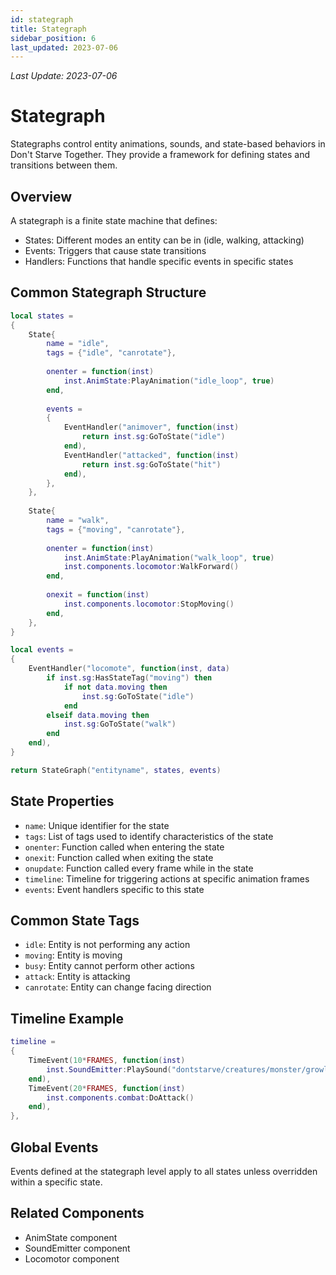 ```yaml
---
id: stategraph
title: Stategraph
sidebar_position: 6
last_updated: 2023-07-06
---
```

*Last Update: 2023-07-06*
# Stategraph

Stategraphs control entity animations, sounds, and state-based behaviors in Don't Starve Together. They provide a framework for defining states and transitions between them.

## Overview

A stategraph is a finite state machine that defines:
- States: Different modes an entity can be in (idle, walking, attacking)
- Events: Triggers that cause state transitions
- Handlers: Functions that handle specific events in specific states

## Common Stategraph Structure

```lua
local states = 
{
    State{
        name = "idle",
        tags = {"idle", "canrotate"},
        
        onenter = function(inst)
            inst.AnimState:PlayAnimation("idle_loop", true)
        end,
        
        events = 
        {
            EventHandler("animover", function(inst) 
                return inst.sg:GoToState("idle") 
            end),
            EventHandler("attacked", function(inst) 
                return inst.sg:GoToState("hit") 
            end),
        },
    },
    
    State{
        name = "walk",
        tags = {"moving", "canrotate"},
        
        onenter = function(inst)
            inst.AnimState:PlayAnimation("walk_loop", true)
            inst.components.locomotor:WalkForward()
        end,
        
        onexit = function(inst)
            inst.components.locomotor:StopMoving()
        end,
    },
}

local events = 
{
    EventHandler("locomote", function(inst, data)
        if inst.sg:HasStateTag("moving") then
            if not data.moving then
                inst.sg:GoToState("idle")
            end
        elseif data.moving then
            inst.sg:GoToState("walk")
        end
    end),
}

return StateGraph("entityname", states, events)
```

## State Properties

- `name`: Unique identifier for the state
- `tags`: List of tags used to identify characteristics of the state
- `onenter`: Function called when entering the state
- `onexit`: Function called when exiting the state
- `onupdate`: Function called every frame while in the state
- `timeline`: Timeline for triggering actions at specific animation frames
- `events`: Event handlers specific to this state

## Common State Tags

- `idle`: Entity is not performing any action
- `moving`: Entity is moving
- `busy`: Entity cannot perform other actions
- `attack`: Entity is attacking
- `canrotate`: Entity can change facing direction

## Timeline Example

```lua
timeline = 
{
    TimeEvent(10*FRAMES, function(inst) 
        inst.SoundEmitter:PlaySound("dontstarve/creatures/monster/growl") 
    end),
    TimeEvent(20*FRAMES, function(inst) 
        inst.components.combat:DoAttack() 
    end),
},
```

## Global Events

Events defined at the stategraph level apply to all states unless overridden within a specific state.

## Related Components

- AnimState component
- SoundEmitter component
- Locomotor component 
